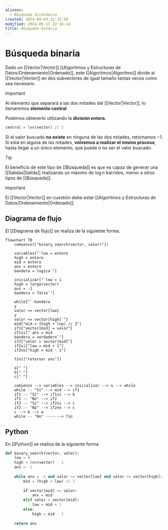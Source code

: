 ```yaml
---
aliases:
  - Búsqueda dicotómica
created: 2024-09-03 22:31:58
modified: 2024-09-17 22:16:14
title: Búsqueda binaria
---
```


# Búsqueda binaria

Dado un [[Vector|Vector]] [[Algoritmos y Estructuras de Datos/Ordenamiento|Ordenado]], este [[Algoritmos|Algoritmo]] divide al [[Vector|Vector]] en dos subvectores de igual tamaño tantas veces como sea necesario.

> [!important]
> Al elemento que separará a las dos mitades del [[Vector|Vector]], lo llamaremos **elemento central**.
> 
> Podemos obtenerlo utilizando la **división entera**.
>
> ``` python
> central = len(vector) // 2
> ```

Si el valor buscado **no existe** en ninguna de las dos mitades, retornamos $-1$. Si está en alguna de las mitades, **volvemos a realizar el mismo proceso**, hasta llegar a un único elemento, que puede o no ser el valor buscado.

> [!tip]
> El beneficio de este tipo de [[Búsqueda]] es que es capaz de generar una [[Salidas|Salida]] realizando un máximo de $\log n$ barridos, menor a otros tipos de [[Búsqueda]].

> [!important]
> El [[Vector|Vector]] en cuestión debe estar [[Algoritmos y Estructuras de Datos/Ordenamiento|Ordenado]].

## Diagrama de flujo

El [[Diagrama de flujo]] se realiza de la siguiente forma.

```mermaid
flowchart TB
	comienzo(["binary_search(vector, valor)"])
    
	variables["`low = entero
    high = entero
    mid = entero
    ans = entero
    bandera = logica`"]
	
	inicializar["`low = 1
	high = largo(vector)
    ans = -1
    bandera = falso`"]
	
	while{"`-bandera
	y
	valor >= vector[low]
	y
	valor <= vector[high]`"}
	mid["mid = (high + low) // 2"]
	if1{"vector[mid] = valor"}
	if1si["`ans = mid
	bandera = verdadero`"]
	if2{"valor > vector[mid]"}
	if2si["low = mid + 1"]
	if2no["high = mid - 1"]
		
	fin(["retornar ans"])
	
	a[" "]
	b[" "]
	c[" "]
    
	comienzo --> variables --> inicializar --> a --> while
	while -- "Sí" --> mid --> if1
	if1 -- "Sí" --> if1si --> b
	if1 -- "No" --> if2
	if2 -- "Sí" --> if2si --> c
	if2 -- "No" --> if2no --> c
	c --> b --> a
	while -- "No" -------> fin
```

## Python

En [[Python]] se realiza de la siguiente forma.

```python
def binary_search(vector, valor):
    low = 0
    high = len(vector) - 1
    ans = -1
    
    while ans = -1 and valor >= vector[low] and valor <= vector[high]:
        mid = (high + low) // 2
        
        if vector[mid] == valor:
            ans = mid
        elif valor > vector[mid]:
            low = mid + 1
        else:
            high = mid - 1
    
    return ans
```

